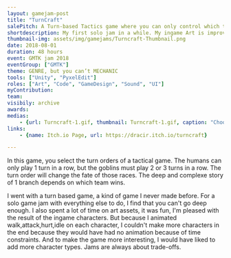 ```yaml
---
layout: gamejam-post
title: "TurnCraft"
salePitch: A Turn-based Tactics game where you can only control which team plays when.
shortdescription: My first solo jam in a while. My ingame Art is improving.
thumbnail-img: assets/img/gamejams/Turncraft-Thumbnail.png
date: 2018-08-01
duration: 48 hours
event: GMTK jam 2018
eventGroup: ["GMTK"]
theme: GENRE, but you can’t MECHANIC
tools: ["Unity", "PyxelEdit"]
roles: ["Art", "Code", "GameDesign", "Sound", "UI"]
myContribution: 
team: 
visibily: archive
awards: 
medias: 
    - {url: Turncraft-1.gif, thumbnail: Turncraft-1.gif, caption: "Choosing turns and making it run."}
links: 
    - {name: Itch.io Page, url: https://dracir.itch.io/turncraft}

---
```

In this game, you select the turn orders of a tactical game. The humans can only play 1 turn in a row, but the goblins must play 2 or 3 turns in a row. The turn order will change the fate of those races. The deep and complexe story of 1 branch depends on which team wins.

I went with a turn based game, a kind of game I never made before. For a solo game jam with everything else to do, I find that you can't go deep enough. I also spent a lot of time on art assets, it was fun, I'm pleased with the result of the ingame characters. But because I animated walk,attack,hurt,idle on each character, I couldn't make more characters in the end because they would have had no animation because of time constraints. And to make the game more interesting, I would have liked to add more character types. Jams are always about trade-offs.